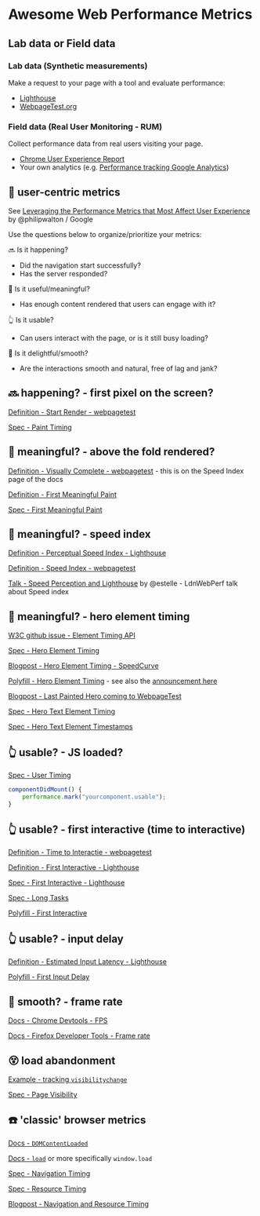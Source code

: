 <!-- markdownlint-disable MD026 -->

# Awesome Web Performance Metrics

## Lab data or Field data

### Lab data (Synthetic measurements)

Make a request to your page with a tool and evaluate performance:

* [Lighthouse](https://developers.google.com/web/tools/lighthouse/)
* [WebpageTest.org](https://www.webpagetest.org/)

### Field data (Real User Monitoring - RUM)

Collect performance data from real users visiting your page.

* [Chrome User Experience Report](https://developers.google.com/web/tools/chrome-user-experience-report/)
* Your own analytics (e.g. [Performance tracking Google Analytics](https://philipwalton.com/articles/the-google-analytics-setup-i-use-on-every-site-i-build/#performance-tracking))

## 👫 user-centric metrics

See [Leveraging the Performance Metrics that Most Affect User Experience](https://developers.google.com/web/updates/2017/06/user-centric-performance-metrics) by @philipwalton / Google

Use the questions below to organize/prioritize your metrics:

🔜 Is it happening?
* Did the navigation start successfully? 
* Has the server responded?


🤔 Is it useful/meaningful?	
* Has enough content rendered that users can engage with it?

👆 Is it usable?
* Can users interact with the page, or is it still busy loading?


🥃 Is it delightful/smooth?	
* Are the interactions smooth and natural, free of lag and jank?


## 🔜 happening? - first pixel on the screen?

[Definition - Start Render - webpagetest](https://sites.google.com/a/webpagetest.org/docs/using-webpagetest/metrics)

[Spec - Paint Timing](https://w3c.github.io/paint-timing/)

## 🤔 meaningful? - above the fold rendered?

[Definition - Visually Complete - webpagetest](https://sites.google.com/a/webpagetest.org/docs/using-webpagetest/metrics/speed-index) - this is on the Speed Index page of the docs

[Definition - First Meaningful Paint](https://developers.google.com/web/tools/lighthouse/audits/first-meaningful-paint)

[Spec - First Meaningful Paint](https://docs.google.com/document/d/1BR94tJdZLsin5poeet0XoTW60M0SjvOJQttKT-JK8HI/view)

## 🤔 meaningful? - speed index

[Definition - Perceptual Speed Index - Lighthouse](https://developers.google.com/web/tools/lighthouse/audits/speed-index)

[Definition - Speed Index - webpagetest](https://sites.google.com/a/webpagetest.org/docs/using-webpagetest/metrics/speed-index)

[Talk - Speed Perception and Lighthouse](https://ldnwebperf.org/events/speed-perception-and-lighthouse/) by @estelle - LdnWebPerf talk about Speed index

## 🤔 meaningful? - hero element timing

[W3C github issue - Element Timing API](https://github.com/w3c/charter-webperf/issues/30)

[Spec - Hero Element Timing](https://docs.google.com/document/d/1yRYfYR1DnHtgwC4HRR04ipVVhT1h5gkI6yPmKCgJkyQ/edit#)

[Blogpost - Hero Element Timing - SpeedCurve](https://speedcurve.com/blog/web-performance-monitoring-hero-times/)

[Polyfill - Hero Element Timing](https://github.com/tdresser/hero-element-polyfill) - see also the [announcement here](https://groups.google.com/a/chromium.org/forum/m/#!topic/progressive-web-metrics/ND6JVZRWqqg)

[Blogpost - Last Painted Hero coming to WebpageTest](https://speedcurve.com/blog/last-painted-hero/)

[Spec - Hero Text Element Timing](https://docs.google.com/document/d/1sBM5lzDPws2mg1wRKiwM0TGFv9WqI6gEdF7vYhBYqUg/edit#heading=h.eny79fwwx642)

[Spec - Hero Text Element Timestamps](https://docs.google.com/document/d/1co1yefZWQ4QvG_2WT0nCrqxcAgjU08um9Boe_JzHkdE/edit#heading=h.zwg1kfkhqmx)

## 👆 usable? - JS loaded?

[Spec - User Timing](https://www.w3.org/TR/user-timing/)

```js
componentDidMount() {
    performance.mark("yourcomponent.usable");
}
```

## 👆 usable? - first interactive (time to interactive)

[Definition - Time to Interactie - webpagetest](https://github.com/WPO-Foundation/webpagetest/blob/master/docs/Metrics/TimeToInteractive.md)

[Definition - First Interactive - Lighthouse](https://developers.google.com/web/tools/lighthouse/audits/first-interactive)

[Spec - First Interactive - Lighthouse](https://docs.google.com/document/d/1GGiI9-7KeY3TPqS3YT271upUVimo-XiL5mwWorDUD4c/edit)

[Spec - Long Tasks](https://w3c.github.io/longtasks/)

[Polyfill - First Interactive](https://github.com/GoogleChromeLabs/tti-polyfill)

## 👆 usable? - input delay

[Definition - Estimated Input Latency - Lighthouse](https://developers.google.com/web/tools/lighthouse/audits/estimated-input-latency)

[Polyfill - First Input Delay](https://github.com/GoogleChromeLabs/first-input-delay)

## 🥃 smooth? - frame rate

[Docs - Chrome Devtools - FPS](https://developers.google.com/web/tools/chrome-devtools/evaluate-performance/#analyze_frames_per_second)

[Docs - Firefox Developer Tools - Frame rate](https://developer.mozilla.org/en-US/docs/Tools/Performance/Frame_rate)

## 😵 load abandonment

[Example - tracking `visibilitychange`](https://developers.google.com/web/updates/2017/06/user-centric-performance-metrics#load_abandonment)

[Spec - Page Visibility](https://www.w3.org/TR/page-visibility-2/)

## ☎️ 'classic' browser metrics

[Docs - `DOMContentLoaded`](https://developer.mozilla.org/en-US/docs/Web/Events/DOMContentLoaded)

[Docs - `load`](https://developer.mozilla.org/en-US/docs/Web/Events/load) or more specifically `window.load`

[Spec - Navigation Timing](https://www.w3.org/TR/navigation-timing-2/)

[Spec - Resource Timing](https://www.w3.org/TR/resource-timing-2/)

[Blogpost - Navigation and Resource Timing](https://developers.google.com/web/fundamentals/performance/navigation-and-resource-timing/)
